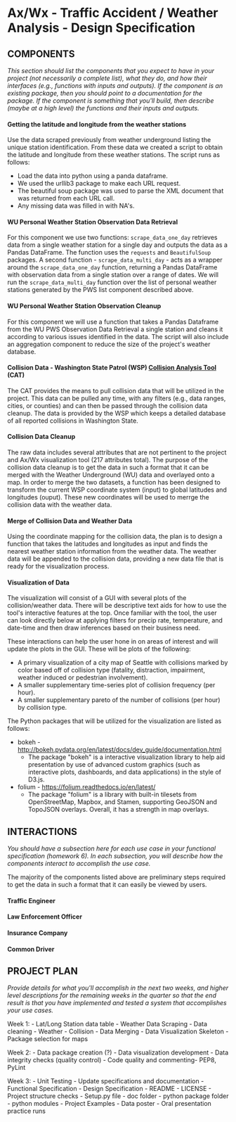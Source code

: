 Ax/Wx - Traffic Accident / Weather Analysis - Design Specification
==================================================================


COMPONENTS
----------
_This section should list the components that you expect to have in your project (not necessarily a complete list), what they do, and how their interfaces (e.g., functions with inputs and outputs). If the component is an existing package, then you should point to a documentation for the package. If the component is something that you'll build, then describe (maybe at a high level) the functions and their inputs and outputs._

#### Getting the latitude and longitude from the weather stations

Use the data scraped previously from weather underground listing the unique station identification. From these data we created a script to obtain the latitude and longitude from these weather stations. The script runs as follows:

- Load the data into python using a panda dataframe.
- We used the urllib3 package to make each URL request.
- The beautiful soup package was used to parse the XML document that was returned from each URL call. 
- Any missing data was filled in with NA's. 

#### WU Personal Weather Station Observation Data Retrieval

For this component we use two functions: `scrape_data_one_day` retrieves data from a single weather station for a single day and outputs the data as a Pandas DataFrame. The function uses the `requests` and `BeautifulSoup` packages. A second function - `scrape_data_multi_day` - acts as a wrapper around the `scrape_data_one_day` function, returning a Pandas DataFrame with observation data from a single station over a range of dates. We will run the `scrape_data_multi_day` function over the list of personal weather stations generated by the PWS list component described above.

#### WU Personal Weather Station Observation Cleanup

For this component we will use a function that takes a Pandas Dataframe from the WU PWS Observation Data Retrieval a single station and cleans it according to various issues identified in the data. The script will also include an aggregation component to reduce the size of the project's weather database.

#### Collision Data - Washington State Patrol (WSP) [Collision Analysis Tool](https://fortress.wa.gov/wsp/collisionanalysistool "CAT") (CAT)

The CAT provides the means to pull collision data that will be utilized in the project. This data can be pulled any time, with any filters (e.g., data ranges, cities, or counties) and can then be passed through the collision data cleanup. The data is provided by the WSP which keeps a detailed database of all reported collisions in Washington State. 

#### Collision Data Cleanup

The raw data includes several attributes that are not pertinent to the project and Ax/Wx visualization tool (217 attributes total). The purpose of the collision data cleanup is to get the data in such a format that it can be merged with the Weather Underground (WU) data and overlayed onto a map. In order to merge the two datasets, a function has been designed to transform the current WSP coordinate system (input) to global latitudes and longitudes (ouput). These new coordinates will be used to merrge the collision data with the weather data.

#### Merge of Collision Data and Weather Data

Using the coordinate mapping for the collision data, the plan is to design a function that takes the latitudes and longitudes as input and finds the nearest weather station information from the weather data. The weather data will be appended to the collision data, providing a new data file that is ready for the visualization process.

#### Visualization of Data

The visualization will consist of a GUI with several plots of the collision/weather data.  There will be descriptive text aids for how to use the tool's interactive features at the top.  Once familiar with the tool, the user can look directly below at applying filters for precip rate, temperature, and date-time and then draw inferences based on their business need.

These interactions can help the user hone in on areas of interest and will update the plots in the GUI.  These will be plots of the following:

- A primary visualization of a city map of Seattle with collisions marked by color based off of collision type (fatality, distraction, impairment, weather induced or pedestrian involvement).  
- A smaller supplementary time-series plot of collision frequency (per hour).
- A smaller supplementary pareto of the number of collisions (per hour) by collision type.

The Python packages that will be utilized for the visualization are listed as follows:

- bokeh - http://bokeh.pydata.org/en/latest/docs/dev_guide/documentation.html
	- The package "bokeh" is a interactive visualization library to help aid presentation by use of advanced custom graphics (such as interactive plots, dashboards, and data applications) in the style of D3.js.   
- folium - https://folium.readthedocs.io/en/latest/
	- The package "folium" is a library with built-in tilesets from OpenStreetMap, Mapbox, and Stamen, supporting GeoJSON and TopoJSON overlays. Overall, it has a strength in map overlays.


INTERACTIONS
------------
_You should have a subsection here for each use case in your functional specification (homework 6). In each subsection, you will describe how the components interact to accomplish the use case._

The majority of the components listed above are preliminary steps required to get the data in such a format that it can easily be viewed by users.

#### Traffic Engineer

<stuff here>

#### Law Enforcement Officer

<stuff here>

#### Insurance Company

<stuff here>

#### Common Driver



PROJECT PLAN
------------
_Provide details for what you'll accomplish in the next two weeks, and higher level descriptions for the remaining weeks in the quarter so that the end result is that you have implemented and tested a system that accomplishes your use cases._

Week 1:
	- Lat/Long Station data table
	- Weather Data Scraping
	- Data cleaning
		- Weather
		- Collision
	- Data Merging
	- Data Visualization Skeleton
	- Package selection for maps

Week 2:
	- Data package creation (?)
	- Data visualization development 
	- Data integrity checks (quality control)
	- Code quality  and commenting- PEP8, PyLint

Week 3:
	- Unit Testing
	- Update specifications and documentation
		 - Functional Specification
		 - Design Specification
		 - README
		 - LICENSE
	- Project structure checks
		- Setup.py file
		- doc folder
		- python package folder
		- python modules 
	- Project Examples
	- Data poster
	- Oral presentation practice runs



